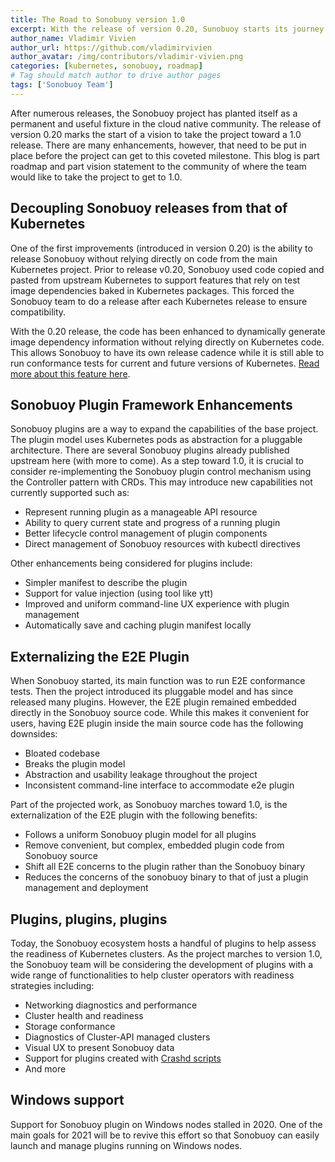 ```yaml
---
title: The Road to Sonobuoy version 1.0
excerpt: With the release of version 0.20, Sunobuoy starts its journey toward 1.0 -- let's see what it will take to get there.
author_name: Vladimir Vivien
author_url: https://github.com/vladimirvivien
author_avatar: /img/contributors/vladimir-vivien.png
categories: [kubernetes, sonobuoy, roadmap]
# Tag should match author to drive author pages
tags: ['Sonobuoy Team']
---
```


After numerous releases, the Sonobuoy project has planted itself as a permanent and useful fixture in the cloud native community.  The release of version 0.20 marks the start of a vision to take the project toward a 1.0 release.  There are many enhancements, however, that need to be put in place before the project can get to this coveted milestone.  This blog is part roadmap and part vision statement to the community of where the team would like to take the project to get to 1.0.

## Decoupling Sonobuoy releases from that of Kubernetes
One of the first improvements (introduced in version 0.20) is the ability to release Sonobuoy without relying directly on code from the main Kubernetes project.  Prior to release v0.20, Sonobuoy used code copied and pasted from upstream Kubernetes to support features that rely on test image dependencies baked in Kubernetes packages. This forced the Sonobuoy team to do a release after each Kubernetes release to ensure compatibility.  

With the 0.20 release, the code has been enhanced to dynamically generate image dependency information without relying directly on Kubernetes code.  This allows Sonobuoy to have its own release cadence while it is still able to run conformance tests for current and future versions of Kubernetes. [Read more about this feature here](/decoupling-sonobuoy-and-kubernetes).

## Sonobuoy Plugin Framework Enhancements
Sonobuoy plugins are a way to expand the capabilities of the base project.  The plugin model uses Kubernetes pods as abstraction for a pluggable architecture.  There are several Sonobuoy plugins already published upstream here (with more to come).  As a step toward 1.0, it is crucial to consider re-implementing the Sonobuoy plugin control mechanism using the Controller pattern with CRDs.  This may introduce new capabilities not currently supported such as:

 * Represent running plugin as a manageable API resource
 * Ability to query current state and progress of a running plugin
 * Better lifecycle control management of plugin components
 * Direct management of Sonobuoy resources with kubectl directives

Other enhancements being considered for plugins include:
 * Simpler manifest to describe the plugin
 * Support for value injection (using tool like ytt)
 * Improved and uniform command-line UX experience with plugin management
 * Automatically save and caching plugin manifest locally

## Externalizing the E2E Plugin
 
When Sonobuoy started, its main function was to run E2E conformance tests.  Then the project introduced its pluggable model and has since released many plugins.  However, the E2E plugin remained embedded directly in the Sonobuoy source code.  While this makes it convenient for users, having E2E plugin inside the main source code has the following downsides:

 * Bloated codebase
 * Breaks the plugin model
 * Abstraction and usability leakage throughout the project
 * Inconsistent command-line interface to accommodate e2e plugin

Part of the projected work, as Sonobuoy marches toward 1.0, is the externalization of the  E2E plugin with the following benefits:

 * Follows a uniform Sonobuoy plugin model for all plugins
 * Remove convenient, but complex, embedded plugin code from Sonobuoy source
 * Shift all E2E concerns to the plugin rather than the Sonobuoy binary
 * Reduces the concerns of the sonobuoy binary to that of just a plugin management and deployment

## Plugins, plugins, plugins
Today, the Sonobuoy ecosystem hosts a handful of plugins to help assess the readiness of Kubernetes clusters.  As the project marches to version 1.0, the Sonobuoy team will be considering the development of plugins with a wide range of functionalities to help cluster operators with readiness strategies including:

 * Networking diagnostics and performance
 * Cluster health and readiness
 * Storage conformance
 * Diagnostics of Cluster-API managed clusters
 * Visual UX to present Sonobuoy data
 * Support for plugins created with [Crashd scripts](https://github.com/vmware-tanzu/crash-diagnostics)
 * And more

## Windows support
Support for Sonobuoy plugin on Windows nodes stalled in 2020.  One of the main goals for 2021 will be to revive this effort so that Sonobuoy can easily launch and manage plugins running on Windows nodes.
